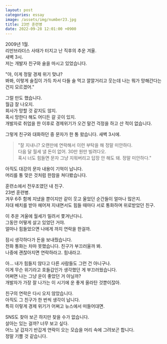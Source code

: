 ```yaml
---
layout: post
categories: essay
image: /assets/img/number23.jpg
title: 23번 훈련병
date: 2022-09-28 12:01:00 +0900
---
```


2009년 1월.  
리만브라더스 사태가 터지고 난 직후의 추운 겨울.  
새벽 3시.  
저는 개발자 친구와 술을 마시고 있었습니다.

"야, 이게 정말 경제 위기 맞냐?  
봐봐, 이렇게 술집이 가득 차서 다들 술 먹고 깔깔거리고 웃는데 나는 뭐가 망해간다는 건지 모르겠어."

그럴 만도 했습니다.  
월급 잘 나오지.  
회사가 망할 것 같지도 않지.  
혹시 망한다 해도 어디든 갈 곳이 있지.  
개발자로 취업을 한 이후로 경제위기가 오건 말건 걱정을 하고 산 적이 없습니다.

그렇게 친구와 대화하던 중 문자가 한 통 왔습니다. 새벽 3시에.

> "잘 지내니? 오랜만에 연락해서 이런 부탁을 해 정말 미안하다.  
> 다음 달 월세 낼 돈이 없어. 30만 원만 빌려다오.  
> 혹시 너도 힘들면 문자 그냥 지워버리고 답장 안 해도 돼. 정말 미안하다."

아직도 대강의 문자 내용이 기억이 납니다.  
머리를 퉁 맞은 것처럼 한참을 쳐다봤습니다.  

훈련소에서 전우조였던 내 친구.  
23번 훈련병.  
겨우 6주 함께 지냈을 뿐이지만 같이 웃고 울었던 순간들이 얼마나 많은지.  
자대 배치를 받아 헤어져 지내면서도 힘들 때마다 서로 통화하며 위로받았던 친구.  

이 추운 겨울에 월세가 밀려서 쫓겨난다니.  
그동안 어떻게 살고 있었던 거야.  
얼마나 힘들었으면 나에게 까지 연락을 한걸까.  

잠시 생각하다가 돈을 보내줬습니다.  
전화 통화는 차마 못했습니다. 친구가 부끄러울까 봐.  
나중에 괜찮아지면 연락하라고. 힘내라고.

아... 내가 힘들지 않다고 다른 사람들도 그런 건 아니구나.  
이게 무슨 위기라고 호들갑인가 생각했던 게 부끄러웠습니다.  
어쩌면 나는 그냥 운이 좋았던 거 아닐까?  
개발자가 가장 잘 나가는 이 시기에 운 좋게 올라탄 것뿐이잖아.

친구의 연락은 다시 오지 않았습니다.  
아직도 그 친구가 한 번씩 생각이 납니다.  
특히 이렇게 경제 위기가 어쩌고 뉴스에서 떠들어대면.

SNS도 찾아 보곤 하지만 찾을 수가 없습니다.  
살아는 있는 걸까? 너무 보고 싶다.  
어느 날 갑자기 반갑게 연락이 오는 모습을 머리 속에 그려보곤 합니다.  
정말 기쁠 것 같습니다.
